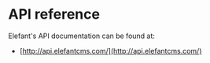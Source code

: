 # API reference

Elefant's API documentation can be found at:

* [http://api.elefantcms.com/](http://api.elefantcms.com/)

